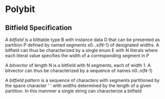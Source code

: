 # Polybit

## Bitfield Specification

A *bitfield* is a blittable type B with instance data D that can be presented as partition P defined
by named segments s0...s(N-1) of designated widths. A bitfield can thus be characterized
by a single enum E with N literals where each literal value specifies the width of a corresponding segment in P

A *bitvector* of length N is a bitfield with N segments, each of width 1. A bitvector can thus be characterized
by a sequence of names n0..n(N-1)

A *bitfield pattern* is a sequence of characters with segments partitioned by the space character ' ' with widths determined
by the length of a given partition. In this mannner a single string can characterize a bitfield